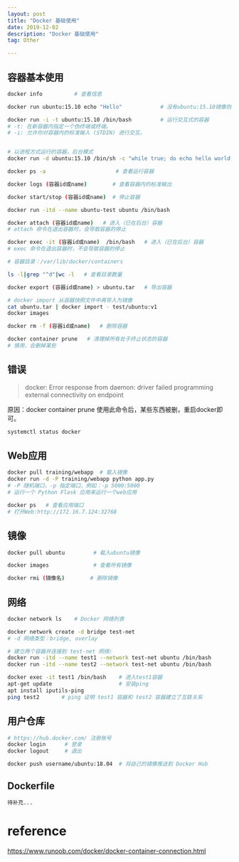 ```yaml
---
layout: post
title: "Docker 基础使用"
date: 2019-12-02
description: "Docker 基础使用"
tag: Other

---
```



## 容器基本使用

```sh
docker info          # 查看信息

docker run ubuntu:15.10 echo "Hello"            # 没有ubuntu:15.10镜像则会下载

docker run -i -t ubuntu:15.10 /bin/bash         # 运行交互式的容器
# -t: 在新容器内指定一个伪终端或终端。
# -i: 允许你对容器内的标准输入 (STDIN) 进行交互。


# 以进程方式运行的容器，后台模式
docker run -d ubuntu:15.10 /bin/sh -c "while true; do echo hello world; sleep 1; done"

docker ps -a                      # 查看运行容器

docker logs (容器id或name)        # 查看容器内的标准输出

docker start/stop (容器id或name)  # 停止容器
```

```sh
docker run -itd --name ubuntu-test ubuntu /bin/bash

docker attach (容器id或name)   # 进入（已在后台）容器
# attach 命令在退出容器时，会导致容器的停止

docker exec -it (容器id或name)  /bin/bash   # 进入（已在后台）容器
# exec 命令在退出容器时，不会导致容器的停止
```

```sh
# 容器目录：/var/lib/docker/containers

ls -l|grep "^d"|wc -l   # 查看目录数量 

docker export (容器id或name) > ubuntu.tar   # 导出容器

# docker import 从容器快照文件中再导入为镜像
cat ubuntu.tar | docker import - test/ubuntu:v1
docker images

docker rm -f (容器id或name)   # 删除容器

docker container prune   # 清理掉所有处于终止状态的容器 
# 慎用，会删掉某些 
```


## 错误

> docker: Error response from daemon: driver failed programming external connectivity on endpoint

原因：docker container prune 使用此命令后，某些东西被删，重启docker即可。

```sh
systemctl status docker
```


## Web应用

```sh
docker pull training/webapp  # 载入镜像
docker run -d -P training/webapp python app.py
# -P 随机端口，-p 指定端口，例如：-p 5000:5000
# 运行一个 Python Flask 应用来运行一个web应用

docker ps   # 查看应用端口
# 打开Web:http://172.16.7.124:32768
```


## 镜像

```sh
docker pull ubuntu         # 载入ubuntu镜像

docker images              # 查看所有镜像

docker rmi (镜像名)        # 删除镜像
```


## 网络

```sh
docker network ls    # Docker 网络列表

docker network create -d bridge test-net
# -d 网络类型：bridge, overlay

# 建立两个容器并连接到 test-net 网络:
docker run -itd --name test1 --network test-net ubuntu /bin/bash
docker run -itd --name test2 --network test-net ubuntu /bin/bash

docker exec -it test1 /bin/bash    # 进入test1容器
apt-get update                     # 安装ping
apt install iputils-ping
ping test2       # ping 证明 test1 容器和 test2 容器建立了互联关系 
```

## 用户仓库

```sh
# https://hub.docker.com/ 注册账号
docker login      # 登录
docker logout     # 退出

docker push username/ubuntu:18.04  # 将自己的镜像推送到 Docker Hub
```

## Dockerfile

```sh
待补充...
```




# reference

https://www.runoob.com/docker/docker-container-connection.html
